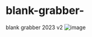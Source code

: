 # blank-grabber-
blank grabber 2023 v2
![image](https://github.com/maze147/blank-grabber-/assets/147380570/96369838-04f8-424c-ba6c-3e80504de148)


